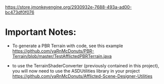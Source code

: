 https://store.jmonkeyengine.org/2930932e-7688-493a-ad00-bc473df0f076

# Important Notes:


- To generate a PBR Terrain with code, see this example
https://github.com/yaRnMcDonuts/PBR-Terrain/blob/master/TestAfflictedPBRTerrain.java


- to use the TerrainShaderConverter (previously contained in this project), you will now need to use the ASDUtilities library in your project https://github.com/yaRnMcDonuts/Afflicted-Scene-Designer-Utilities
